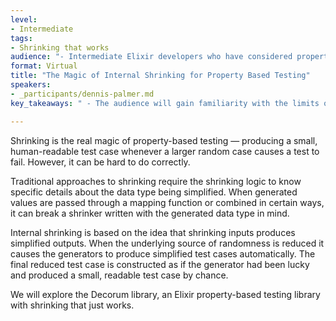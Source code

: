 ```yaml
---
level:
- Intermediate
tags:
- Shrinking that works
audience: "- Intermediate Elixir developers who have considered property-based testing. Especially if they have abandoned using it because shrinking did not work as expected."
format: Virtual
title: "The Magic of Internal Shrinking for Property Based Testing"
speakers:
- _participants/dennis-palmer.md
key_takeaways: " - The audience will gain familiarity with the limits of traditional shrinking mechanisms and learn the advantages of internal shrinking."

---
```

Shrinking is the real magic of property-based testing — producing a small, human-readable test case whenever a larger random case causes a test to fail. However, it can be hard to do correctly.

Traditional approaches to shrinking require the shrinking logic to know specific details about the data type being simplified. When generated values are passed through a mapping function or combined in certain ways, it can break a shrinker written with the generated data type in mind.

Internal shrinking is based on the idea that shrinking inputs produces simplified outputs. When the underlying source of randomness is reduced it causes the generators to produce simplified test cases automatically. The final reduced test case is constructed as if the generator had been lucky and produced a small, readable test case by chance.

We will explore the Decorum library, an Elixir property-based testing library with shrinking that just works.
